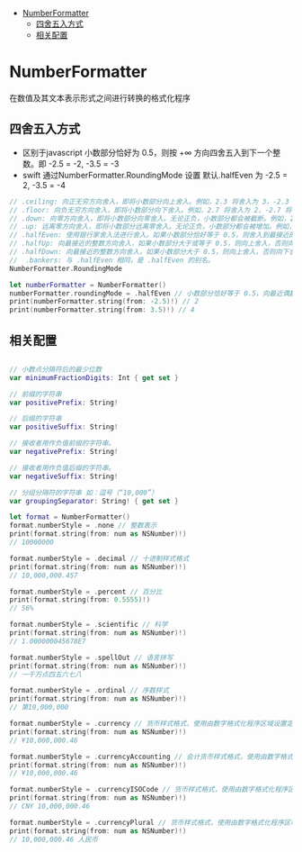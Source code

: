 <!-- @import "[TOC]" {cmd="toc" depthFrom=1 depthTo=6 orderedList=false} -->

<!-- code_chunk_output -->

- [NumberFormatter](#numberformatter)
  - [四舍五入方式](#四舍五入方式)
  - [相关配置](#相关配置)

<!-- /code_chunk_output -->


# NumberFormatter

在数值及其文本表示形式之间进行转换的格式化程序

## 四舍五入方式

* 区别于javascript 小数部分恰好为 0.5，则按 +∞ 方向四舍五入到下一个整数。即 -2.5 = -2, -3.5 = -3
* swift 通过NumberFormatter.RoundingMode 设置 默认.halfEven 为 -2.5 = 2, -3.5 = -4

```swift
// .ceiling: 向正无穷方向舍入，即将小数部分向上舍入。例如，2.3 将舍入为 3，-2.3 将舍入为 -2。
// .floor: 向负无穷方向舍入，即将小数部分向下舍入。例如，2.7 将舍入为 2，-2.7 将舍入为 -3。
// .down: 向零方向舍入，即将小数部分向零舍入。无论正负，小数部分都会被截断。例如，2.9 将舍入为 2，-2.9 将舍入为 -2。
// .up: 远离零方向舍入，即将小数部分远离零舍入。无论正负，小数部分都会被增加。例如，2.1 将舍入为 3，-2.1 将舍入为 -3。
// .halfEven: 使用银行家舍入法进行舍入。如果小数部分恰好等于 0.5，则舍入到最接近的偶数。例如，2.5 将舍入为 2，3.5 将舍入为 4。 默认值
// .halfUp: 向最接近的整数方向舍入，如果小数部分大于或等于 0.5，则向上舍入，否则向下舍入。例如，2.5 将舍入为 3，2.4 将舍入为 2。
// .halfDown: 向最接近的整数方向舍入，如果小数部分大于 0.5，则向上舍入，否则向下舍入。例如，2.5 将舍入为 2，2.6 将舍入为 3。
//  .bankers: 与 .halfEven 相同，是 .halfEven 的别名。
NumberFormatter.RoundingMode

let numberFormatter = NumberFormatter()
numberFormatter.roundingMode = .halfEven // 小数部分恰好等于 0.5，向最近偶数进行舍入
print(numberFormatter.string(from: -2.5)!) // 2
print(numberFormatter.string(from: 3.5)!) // 4


```

## 相关配置

```swift

// 小数点分隔符后的最少位数
var minimumFractionDigits: Int { get set }

// 前缀的字符串
var positivePrefix: String!

// 后缀的字符串
var positiveSuffix: String!

// 接收者用作负值前缀的字符串。
var negativePrefix: String!

// 接收者用作负值后缀的字符串。
var negativeSuffix: String!

// 分组分隔符的字符串 如：逗号（“10,000”）
var groupingSeparator: String! { get set }
```

```swift
let format = NumberFormatter()
format.numberStyle = .none // 整数表示
print(format.string(from: num as NSNumber)!)
// 10000000

format.numberStyle = .decimal // 十进制样式格式
print(format.string(from: num as NSNumber)!)
// 10,000,000.457

format.numberStyle = .percent // 百分比
print(format.string(from: 0.5555)!)
// 56%

format.numberStyle = .scientific // 科学
print(format.string(from: num as NSNumber)!)
// 1.000000045678E7

format.numberStyle = .spellOut // 语言拼写
print(format.string(from: num as NSNumber)!)
// 一千万点四五六七八

format.numberStyle = .ordinal // 序数样式
print(format.string(from: num as NSNumber)!)
// 第10,000,000

format.numberStyle = .currency // 货币样式格式，使用由数字格式化程序区域设置定义的货币符号
print(format.string(from: num as NSNumber)!)
// ¥10,000,000.46

format.numberStyle = .currencyAccounting // 会计货币样式格式，使用由数字格式化程序区域设置定义的货币符号
print(format.string(from: num as NSNumber)!)
// ¥10,000,000.46

format.numberStyle = .currencyISOCode // 货币样式格式，使用由数字格式化程序区域设置定义的 ISO 4217 货币代码
print(format.string(from: num as NSNumber)!)
// CNY 10,000,000.46

format.numberStyle = .currencyPlural // 货币样式格式，使用由数字格式化程序区域设置定义的复数面额
print(format.string(from: num as NSNumber)!)
// 10,000,000.46 人民币
```
